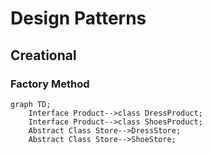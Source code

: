 # Design Patterns
## Creational
### Factory Method

```mermaid
graph TD;
    Interface Product-->class DressProduct;
    Interface Product-->class ShoesProduct;
    Abstract Class Store-->DressStore;
    Abstract Class Store-->ShoeStore;
```
